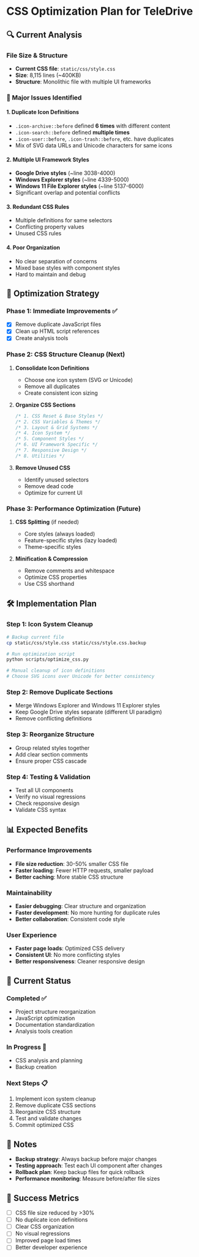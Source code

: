 # CSS Optimization Plan for TeleDrive

## 🔍 Current Analysis

### File Size & Structure
- **Current CSS file**: `static/css/style.css`
- **Size**: 8,115 lines (~400KB)
- **Structure**: Monolithic file with multiple UI frameworks

### 🚨 Major Issues Identified

#### 1. Duplicate Icon Definitions
- `.icon-archive::before` defined **6 times** with different content
- `.icon-search::before` defined **multiple times**
- `.icon-user::before`, `.icon-trash::before`, etc. have duplicates
- Mix of SVG data URLs and Unicode characters for same icons

#### 2. Multiple UI Framework Styles
- **Google Drive styles** (~line 3038-4000)
- **Windows Explorer styles** (~line 4339-5000)
- **Windows 11 File Explorer styles** (~line 5137-6000)
- Significant overlap and potential conflicts

#### 3. Redundant CSS Rules
- Multiple definitions for same selectors
- Conflicting property values
- Unused CSS rules

#### 4. Poor Organization
- No clear separation of concerns
- Mixed base styles with component styles
- Hard to maintain and debug

## 🎯 Optimization Strategy

### Phase 1: Immediate Improvements ✅
- [x] Remove duplicate JavaScript files
- [x] Clean up HTML script references
- [x] Create analysis tools

### Phase 2: CSS Structure Cleanup (Next)
1. **Consolidate Icon Definitions**
   - Choose one icon system (SVG or Unicode)
   - Remove all duplicates
   - Create consistent icon sizing

2. **Organize CSS Sections**
   ```css
   /* 1. CSS Reset & Base Styles */
   /* 2. CSS Variables & Themes */
   /* 3. Layout & Grid Systems */
   /* 4. Icon System */
   /* 5. Component Styles */
   /* 6. UI Framework Specific */
   /* 7. Responsive Design */
   /* 8. Utilities */
   ```

3. **Remove Unused CSS**
   - Identify unused selectors
   - Remove dead code
   - Optimize for current UI

### Phase 3: Performance Optimization (Future)
1. **CSS Splitting** (if needed)
   - Core styles (always loaded)
   - Feature-specific styles (lazy loaded)
   - Theme-specific styles

2. **Minification & Compression**
   - Remove comments and whitespace
   - Optimize CSS properties
   - Use CSS shorthand

## 🛠️ Implementation Plan

### Step 1: Icon System Cleanup
```bash
# Backup current file
cp static/css/style.css static/css/style.css.backup

# Run optimization script
python scripts/optimize_css.py

# Manual cleanup of icon definitions
# Choose SVG icons over Unicode for better consistency
```

### Step 2: Remove Duplicate Sections
- Merge Windows Explorer and Windows 11 Explorer styles
- Keep Google Drive styles separate (different UI paradigm)
- Remove conflicting definitions

### Step 3: Reorganize Structure
- Group related styles together
- Add clear section comments
- Ensure proper CSS cascade

### Step 4: Testing & Validation
- Test all UI components
- Verify no visual regressions
- Check responsive design
- Validate CSS syntax

## 📊 Expected Benefits

### Performance Improvements
- **File size reduction**: 30-50% smaller CSS file
- **Faster loading**: Fewer HTTP requests, smaller payload
- **Better caching**: More stable CSS structure

### Maintainability
- **Easier debugging**: Clear structure and organization
- **Faster development**: No more hunting for duplicate rules
- **Better collaboration**: Consistent code style

### User Experience
- **Faster page loads**: Optimized CSS delivery
- **Consistent UI**: No more conflicting styles
- **Better responsiveness**: Cleaner responsive design

## 🚧 Current Status

### Completed ✅
- Project structure reorganization
- JavaScript optimization
- Documentation standardization
- Analysis tools creation

### In Progress 🔄
- CSS analysis and planning
- Backup creation

### Next Steps 📋
1. Implement icon system cleanup
2. Remove duplicate CSS sections
3. Reorganize CSS structure
4. Test and validate changes
5. Commit optimized CSS

## 📝 Notes

- **Backup strategy**: Always backup before major changes
- **Testing approach**: Test each UI component after changes
- **Rollback plan**: Keep backup files for quick rollback
- **Performance monitoring**: Measure before/after file sizes

## 🎯 Success Metrics

- [ ] CSS file size reduced by >30%
- [ ] No duplicate icon definitions
- [ ] Clear CSS organization
- [ ] No visual regressions
- [ ] Improved page load times
- [ ] Better developer experience
